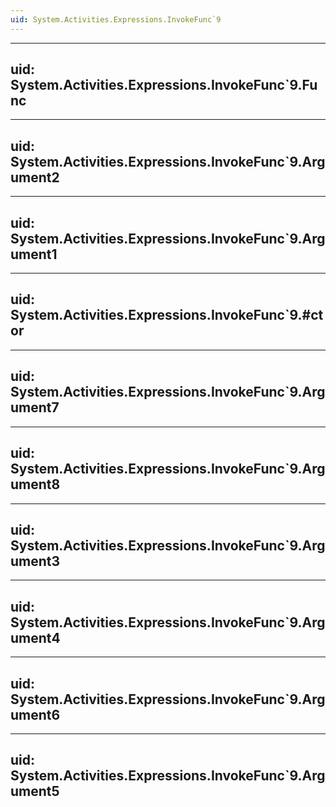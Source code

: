 ```yaml
---
uid: System.Activities.Expressions.InvokeFunc`9
---
```


---
uid: System.Activities.Expressions.InvokeFunc`9.Func
---

---
uid: System.Activities.Expressions.InvokeFunc`9.Argument2
---

---
uid: System.Activities.Expressions.InvokeFunc`9.Argument1
---

---
uid: System.Activities.Expressions.InvokeFunc`9.#ctor
---

---
uid: System.Activities.Expressions.InvokeFunc`9.Argument7
---

---
uid: System.Activities.Expressions.InvokeFunc`9.Argument8
---

---
uid: System.Activities.Expressions.InvokeFunc`9.Argument3
---

---
uid: System.Activities.Expressions.InvokeFunc`9.Argument4
---

---
uid: System.Activities.Expressions.InvokeFunc`9.Argument6
---

---
uid: System.Activities.Expressions.InvokeFunc`9.Argument5
---
